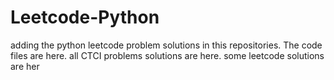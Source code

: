# Leetcode-Python
adding the python leetcode problem solutions in this repositories. 
The code files are here.
all CTCI problems solutions are here.
some leetcode solutions are her
























































































































































































































































































































































































































































































































